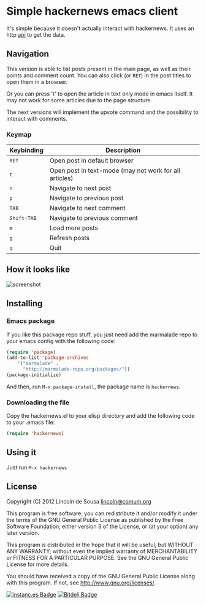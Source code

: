 # Simple hackernews emacs client

It's simple because it doesn't actually interact with hackernews. It
uses an http [api](https://hacker-news.firebaseio.com/v0) to get
the data.


## Navigation

This version is able to list posts present in the main page, as well as
their points and comment count. You can also click (or `RET`) in the
post titles to open them in a browser.

Or you can press 't' to open the article in text only mode in emacs itself.
It may not work for some articles due to the page structure.

The next versions will implement the upvote command and the possibility
to interact with comments.

### Keymap
Keybinding         | Description
-------------------|------------------------------------------------------------
<kbd>RET</kbd>     | Open post in default browser
<kbd>t</kbd>     | Open post in text-mode (may not work for all articles)
<kbd>n</kbd>       | Navigate to next post
<kbd>p</kbd>       | Navigate to previous post
<kbd>TAB</kbd>     | Navigate to next comment
<kbd>Shift-TAB</kbd>| Navigate to previous comment
<kbd>m</kbd>       | Load more posts
<kbd>g</kbd>       | Refresh posts
<kbd>q</kbd>       | Quit

## How it looks like

![screenshot](https://raw.github.com/clarete/hackernews.el/master/Screenshot.png)

## Installing

### Emacs package

If you like this package repo stuff, you just need add the marmalade
repo to your emacs config with the following code:

```lisp
(require 'package)
(add-to-list 'package-archives
    '("marmalade" .
      "http://marmalade-repo.org/packages/"))
(package-initialize)
```

And then, run `M-x package-install`, the package name is `hackernews`.

### Downloading the file

Copy the hackernews.el to your elisp directory and add the following
code to your .emacs file:

```lisp
(require 'hackernews)
```

## Using it

Just run `M-x hackernews`

## License

Copyright (C) 2012  Lincoln de Sousa <lincoln@comum.org>

This program is free software; you can redistribute it and/or modify
it under the terms of the GNU General Public License as published by
the Free Software Foundation, either version 3 of the License, or
(at your option) any later version.

This program is distributed in the hope that it will be useful,
but WITHOUT ANY WARRANTY; without even the implied warranty of
MERCHANTABILITY or FITNESS FOR A PARTICULAR PURPOSE.  See the
GNU General Public License for more details.

You should have received a copy of the GNU General Public License
along with this program.  If not, see <http://www.gnu.org/licenses/>.


[![instanc.es Badge](https://instanc.es/bin/clarete/hackernews.el.png)](http://instanc.es)
[![Bitdeli Badge](https://d2weczhvl823v0.cloudfront.net/clarete/hackernews.el/trend.png)](https://bitdeli.com/free "Bitdeli Badge")
